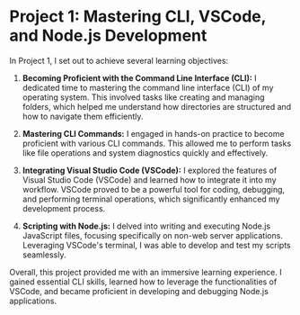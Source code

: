 # Project 1: Mastering CLI, VSCode, and Node.js Development

In Project 1, I set out to achieve several learning objectives:

1. **Becoming Proficient with the Command Line Interface (CLI):**
   I dedicated time to mastering the command line interface (CLI) of my operating system. This involved tasks like creating and managing folders, which helped me understand how directories are structured and how to navigate them efficiently.

2. **Mastering CLI Commands:**
   I engaged in hands-on practice to become proficient with various CLI commands. This allowed me to perform tasks like file operations and system diagnostics quickly and effectively.

3. **Integrating Visual Studio Code (VSCode):**
   I explored the features of Visual Studio Code (VSCode) and learned how to integrate it into my workflow. VSCode proved to be a powerful tool for coding, debugging, and performing terminal operations, which significantly enhanced my development process.

4. **Scripting with Node.js:**
   I delved into writing and executing Node.js JavaScript files, focusing specifically on non-web server applications. Leveraging VSCode's terminal, I was able to develop and test my scripts seamlessly.

Overall, this project provided me with an immersive learning experience. I gained essential CLI skills, learned how to leverage the functionalities of VSCode, and became proficient in developing and debugging Node.js applications.
